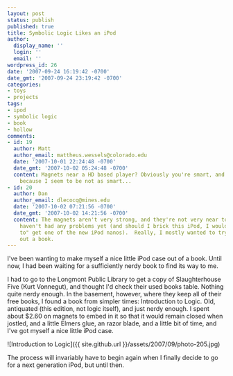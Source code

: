 ```yaml
---
layout: post
status: publish
published: true
title: Symbolic Logic Likes an iPod
author:
  display_name: ''
  login: ''
  email: ''
wordpress_id: 26
date: '2007-09-24 16:19:42 -0700'
date_gmt: '2007-09-24 23:19:42 -0700'
categories:
- toys
- projects
tags:
- ipod
- symbolic logic
- book
- hollow
comments:
- id: 19
  author: Matt
  author_email: mattheus.wessels@colorado.edu
  date: '2007-10-01 22:24:48 -0700'
  date_gmt: '2007-10-02 05:24:48 -0700'
  content: Magnets near a HD based player? Obviously you're smart, and so I'm asking
    because I seem to be not as smart...
- id: 20
  author: Dan
  author_email: dlecocq@mines.edu
  date: '2007-10-02 07:21:56 -0700'
  date_gmt: '2007-10-02 14:21:56 -0700'
  content: The magnets aren't very strong, and they're not very near to the iPod.  I
    haven't had any problems yet (and should I brick this iPod, I wouldn't mind "having
    to" get one of the new iPod nanos).  Really, I mostly wanted to try hollowing
    out a book.
---
```

I've been wanting to make myself a nice little iPod case out of a book.  Until now, I had been waiting for a sufficiently nerdy book to find its way to me.

I had to go to the Longmont Public Library to get a copy of Slaughterhouse Five (Kurt Vonnegut), and thought I'd check their used books table.  Nothing quite nerdy enough.  In the basement, however, where they keep all of their free books, I found a book from simpler times: Introduction to Logic.  Old, antiquated (this edition, not logic itself), and just nerdy enough.  I spent about $2.60 on magnets to embed in it so that it would remain closed when jostled, and a little Elmers glue, an razor blade, and a little bit of time, and I've got myself a nice little iPod case.

![Introduction to Logic]({{ site.github.url }}/assets/2007/09/photo-205.jpg)

The process will invariably have to begin again when I finally decide to go for a next generation iPod, but until then.
